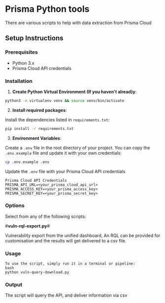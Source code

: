 # Prisma Python tools

There are various scripts to help with data extraction from Prisma Cloud

## Setup Instructions

### Prerequisites

- Python 3.x
- Prisma Cloud API credentials

### Installation

1. **Create Python Virtual Environment (If you haven't alread)y**:

```bash
python3 -m virtualenv venv && source venv/bin/activate  
```

2. **Install required packages**:

Install the dependencies listed in `requirements.txt`:

```bash
pip install -r requirements.txt
```

3. **Environment Variables**:

Create a `.env` file in the root directory of your project. You can copy the `.env.example` file and update it with your own credentials:

```bash
cp .env.example .env
```

Update the `.env` file with your Prisma Cloud API credentials

```
Prisma Cloud API Credentials
PRISMA_API_URL=<your_prisma_cloud_api_url>
PRISMA_ACCESS_KEY=<your_prisma_access_key>
PRISMA_SECRET_KEY=<your_prisma_secret_key>
```

### Options

Select from any of the following scripts:


#**vuln-rql-export.py**#

Vulnerability export from the unified dashboard, An RQL can be provided for customisation and the results will get delivered to a csv file.



### Usage
```
To use the script, simply run it in a terminal or pipeline:
bash
python vuln-query-download.py

```

### Output

The script will query the API, and deliver information via csv

